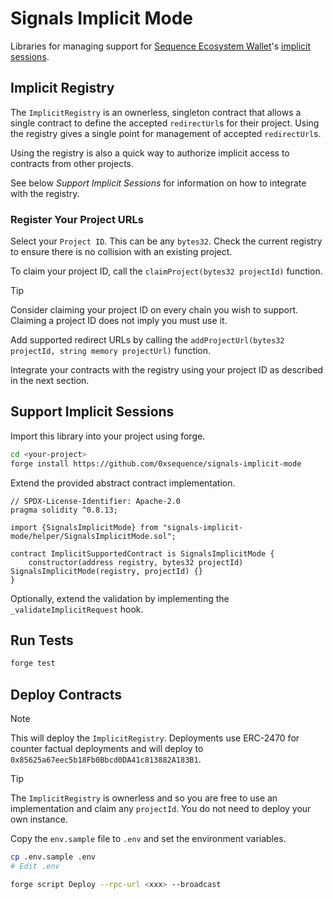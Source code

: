 # Signals Implicit Mode

Libraries for managing support for [Sequence Ecosystem Wallet](https://github.com/0xsequence/sequence-v3)'s [implicit sessions](https://github.com/0xsequence/sequence-v3/blob/master/docs/SESSIONS.md).

## Implicit Registry

The `ImplicitRegistry` is an ownerless, singleton contract that allows a single contract to define the accepted `redirectUrl`s for their project. Using the registry gives a single point for management of accepted `redirectUrl`s. 

Using the registry is also a quick way to authorize implicit access to contracts from other projects. 

See below *Support Implicit Sessions* for information on how to integrate with the registry. 

### Register Your Project URLs

Select your `Project ID`. This can be any `bytes32`. Check the current registry to ensure there is no collision with an existing project. 

To claim your project ID, call the `claimProject(bytes32 projectId)` function.

> [!TIP]
> Consider claiming your project ID on every chain you wish to support. Claiming a project ID does not imply you must use it.

Add supported redirect URLs by calling the `addProjectUrl(bytes32 projectId, string memory projectUrl)` function. 

Integrate your contracts with the registry using your project ID as described in the next section.

## Support Implicit Sessions

Import this library into your project using forge.

```sh
cd <your-project>
forge install https://github.com/0xsequence/signals-implicit-mode
```

Extend the provided abstract contract implementation.

```solidity
// SPDX-License-Identifier: Apache-2.0
pragma solidity ^0.8.13;

import {SignalsImplicitMode} from "signals-implicit-mode/helper/SignalsImplicitMode.sol";

contract ImplicitSupportedContract is SignalsImplicitMode {
    constructor(address registry, bytes32 projectId) SignalsImplicitMode(registry, projectId) {}
}
```

Optionally, extend the validation by implementing the `_validateImplicitRequest` hook.

## Run Tests

```sh
forge test
```

## Deploy Contracts

> [!NOTE]
> This will deploy the `ImplicitRegistry`. Deployments use ERC-2470 for counter factual deployments and will deploy to `0x85625a67eec5b18Fb0Bbcd0DA41c813882A183B1`.

> [!TIP]
> The `ImplicitRegistry` is ownerless and so you are free to use an implementation and claim any `projectId`. You do not need to deploy your own instance.

Copy the `env.sample` file to `.env` and set the environment variables.

```sh
cp .env.sample .env
# Edit .env
```

```sh
forge script Deploy --rpc-url <xxx> --broadcast
```
